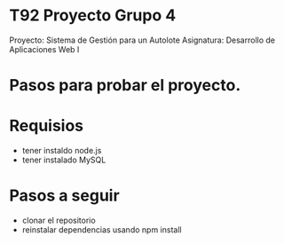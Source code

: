 # T92 Proyecto Grupo 4
Proyecto: Sistema de Gestión para un Autolote 
Asignatura: Desarrollo de Aplicaciones Web I

# Pasos para probar el proyecto.

# Requisios
* tener instaldo node.js
* tener instalado MySQL

# Pasos a seguir
* clonar el repositorio
* reinstalar dependencias usando npm install
